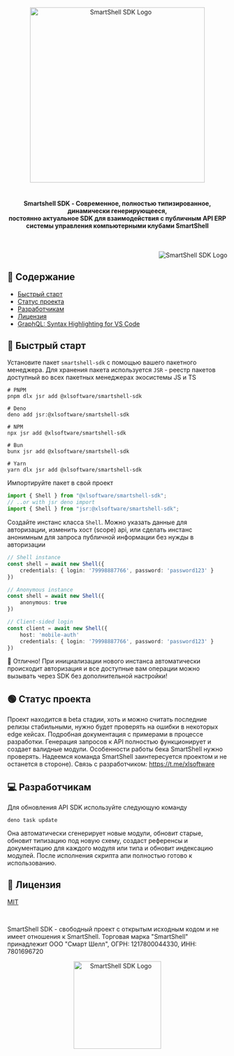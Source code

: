 <br/>
<br/>
<div align="middle">
    <picture>
        <source media="(prefers-color-scheme: dark)"  width="400px" srcset="https://i.imgur.com/iWwMeW6.png">
        <img alt="SmartShell SDK Logo" width="400px" src="https://i.imgur.com/o1b5on9.png">
    </picture>
</div>

#
 
<h4 align="center">
    <strong>Smartshell SDK</strong> - Современное, полностью типизированное, динамически генерирующееся,<br>постоянно актуальное SDK для взаимодействия с публичным API ERP системы управления компьютерными клубами SmartShell  
</h4>
<br/>
<p align="right">
    <picture>
        <source media="(prefers-color-scheme: dark)" srcset="https://i.imgur.com/CEBivQF.png">
        <img alt="SmartShell SDK Logo" src="https://i.imgur.com/TC31MjL.png">
    </picture>
</p>

<h2><strong>🔗 Содержание</strong></h2>

* <a href="#start">Быстрый старт</a>
* <a href="#status">Статус проекта</a>
* <a href="#developers">Разработчикам</a>
* <a href="#license">Лицензия</a>
* <a href="https://marketplace.visualstudio.com/items?itemName=GraphQL.vscode-graphql-syntax">GraphQL: Syntax Highlighting for VS Code</a>

<h2 id="start"><strong>💾 Быстрый старт</strong></h2>

Установите пакет `smartshell-sdk` с помощью вашего пакетного менеджера. Для хранения пакета используется `JSR` - реестр пакетов доступный во всех пакетных менеджерах экосистемы JS и TS

```
# PNPM
pnpm dlx jsr add @xlsoftware/smartshell-sdk

# Deno
deno add jsr:@xlsoftware/smartshell-sdk

# NPM
npx jsr add @xlsoftware/smartshell-sdk

# Bun
bunx jsr add @xlsoftware/smartshell-sdk

# Yarn
yarn dlx jsr add @xlsoftware/smartshell-sdk
```

Импортируйте пакет в свой проект

```ts
import { Shell } from "@xlsoftware/smartshell-sdk";
// ..or with jsr deno import
import { Shell } from "jsr:@xlsoftware/smartshell-sdk";
```

Создайте инстанс класса `Shell`. Можно указать данные для авторизации, изменить хост (scope) api, или сделать инстанс анонимным для запроса публичной информации без нужды в авторизации

```ts
// Shell instance
const shell = await new Shell({
    credentials: { login: '79998887766', password: 'password123' }
})

// Anonymous instance
const shell = await new Shell({
    anonymous: true
})

// Client-sided login
const client = await new Shell({
    host: 'mobile-auth'
    credentials: { login: '79998887766', password: 'password123' }
})
```

🎉 Отлично! При инициализации нового инстанса автоматически происходит авторизация и все доступные вам операции можно вызывать через SDK без дополнительной настройки!


<h2 id="status"><strong>🟢 Статус проекта</strong></h2>

Проект находится в beta стадии, хоть и можно считать последние релизы стабильными, нужно будет проверять на ошибки в некоторых edge кейсах. Подробная документация с примерами в процессе разработки. Генерация запросов к API полностью функционирует и создает валидные модули. Особенности работы бека SmartShell нужно проверять. Надеемся команда SmartShell заинтересуется проектом и не останется в стороне). Связь с разработчиком: https://t.me/xlsoftware

<h2 id="license"><strong>💻 Разработчикам</strong></h2>

Для обновления API SDK используйте следующую команду

```
deno task update
```

Она автоматически сгенерирует новые модули, обновит старые, обновит типизацию под новую схему, создаст референсы и документацию для каждого модуля или типа и обновит индексацию модулей. После исполнения скрипта апи полностью готово к использованию.


<h2 id="license"><strong>📜 Лицензия</strong></h2>

[MIT](https://github.com/xlsft/smartshell-sdk/blob/main/LICENSE)

<br/>

SmartShell SDK - свободный проект с открытым исходным кодом и не имеет отношения к SmartShell.
Торговая марка "SmartShell" принадлежит ООО "Смарт Шелл", ОГРН: 1217800044330, ИНН: 7801696720

<div align="center">
  <a href="https://t.me/xlsoftware" target="_blank" rel="noreferrer">
    <picture>
        <source media="(prefers-color-scheme: dark)" width="200px" srcset="https://i.imgur.com/PO4nXai.png">
        <img alt="SmartShell SDK Logo" width="200px" src="https://i.imgur.com/HV5RENN.png">
    </picture>
  </a>
</div>
